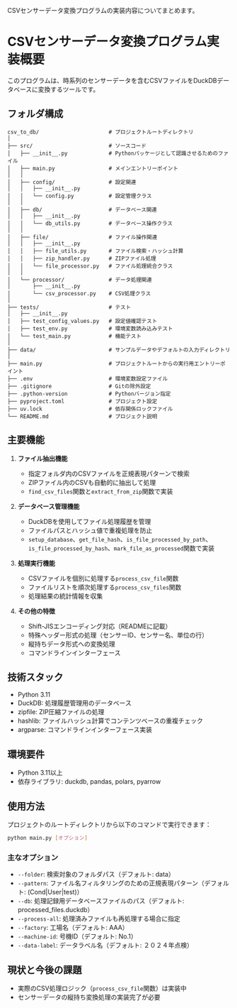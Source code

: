 CSVセンサーデータ変換プログラムの実装内容についてまとめます。

# CSVセンサーデータ変換プログラム実装概要

このプログラムは、時系列のセンサーデータを含むCSVファイルをDuckDBデータベースに変換するツールです。

## フォルダ構成

```
csv_to_db/                      # プロジェクトルートディレクトリ
│
├── src/                        # ソースコード
│   ├── __init__.py             # Pythonパッケージとして認識させるためのファイル
│   ├── main.py                 # メインエントリーポイント
│   │
│   ├── config/                 # 設定関連
│   │   ├── __init__.py
│   │   └── config.py           # 設定管理クラス
│   │
│   ├── db/                     # データベース関連
│   │   ├── __init__.py
│   │   └── db_utils.py         # データベース操作クラス
│   │
│   ├── file/                   # ファイル操作関連
│   │   ├── __init__.py
│   │   ├── file_utils.py       # ファイル検索・ハッシュ計算
│   │   ├── zip_handler.py      # ZIPファイル処理
│   │   └── file_processor.py   # ファイル処理統合クラス
│   │
│   └── processor/              # データ処理関連
│       ├── __init__.py
│       └── csv_processor.py    # CSV処理クラス
│
├── tests/                      # テスト
│   ├── __init__.py
│   ├── test_config_values.py   # 設定値確認テスト
│   ├── test_env.py             # 環境変数読み込みテスト
│   └── test_main.py            # 機能テスト
│
├── data/                       # サンプルデータやデフォルトの入力ディレクトリ
│
├── main.py                     # プロジェクトルートからの実行用エントリーポイント
├── .env                        # 環境変数設定ファイル
├── .gitignore                  # Gitの除外設定
├── .python-version             # Pythonバージョン指定
├── pyproject.toml              # プロジェクト設定
├── uv.lock                     # 依存関係ロックファイル
└── README.md                   # プロジェクト説明
```

## 主要機能

1. **ファイル抽出機能**
   - 指定フォルダ内のCSVファイルを正規表現パターンで検索
   - ZIPファイル内のCSVも自動的に抽出して処理
   - `find_csv_files`関数と`extract_from_zip`関数で実装

2. **データベース管理機能**
   - DuckDBを使用してファイル処理履歴を管理
   - ファイルパスとハッシュ値で重複処理を防止
   - `setup_database`、`get_file_hash`、`is_file_processed_by_path`、`is_file_processed_by_hash`、`mark_file_as_processed`関数で実装

3. **処理実行機能**
   - CSVファイルを個別に処理する`process_csv_file`関数
   - ファイルリストを順次処理する`process_csv_files`関数
   - 処理結果の統計情報を収集

4. **その他の特徴**
   - Shift-JISエンコーディング対応（READMEに記載）
   - 特殊ヘッダー形式の処理（センサーID、センサー名、単位の行）
   - 縦持ちデータ形式への変換処理
   - コマンドラインインターフェース

## 技術スタック

- Python 3.11
- DuckDB: 処理履歴管理用のデータベース
- zipfile: ZIP圧縮ファイルの処理
- hashlib: ファイルハッシュ計算でコンテンツベースの重複チェック
- argparse: コマンドラインインターフェース実装

## 環境要件

- Python 3.11以上
- 依存ライブラリ: duckdb, pandas, polars, pyarrow

## 使用方法

プロジェクトのルートディレクトリから以下のコマンドで実行できます：

```bash
python main.py [オプション]
```

### 主なオプション

- `--folder`: 検索対象のフォルダパス（デフォルト: data）
- `--pattern`: ファイル名フィルタリングのための正規表現パターン（デフォルト: (Cond|User|test)）
- `--db`: 処理記録用データベースファイルのパス（デフォルト: processed_files.duckdb）
- `--process-all`: 処理済みファイルも再処理する場合に指定
- `--factory`: 工場名（デフォルト: AAA）
- `--machine-id`: 号機ID（デフォルト: No.1）
- `--data-label`: データラベル名（デフォルト: ２０２４年点検）

## 現状と今後の課題

- 実際のCSV処理ロジック（`process_csv_file`関数）は実装中
- センサーデータの縦持ち変換処理の実装完了が必要
